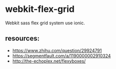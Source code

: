 # webkit-flex-grid
Webkit sass flex grid system use ionic.


## resources:
+ https://www.zhihu.com/question/29924791
+ https://segmentfault.com/a/1190000002910324
+ http://the-echoplex.net/flexyboxes/
